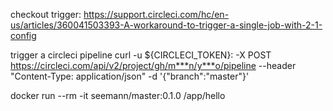 checkout trigger: https://support.circleci.com/hc/en-us/articles/360041503393-A-workaround-to-trigger-a-single-job-with-2-1-config

trigger a  circleci pipeline 
curl -u ${CIRCLECI_TOKEN}: -X POST https://circleci.com/api/v2/project/gh/m***n/y***o/pipeline --header "Content-Type: application/json" -d '{"branch":"master"}'

docker run --rm -it seemann/master:0.1.0 /app/hello
